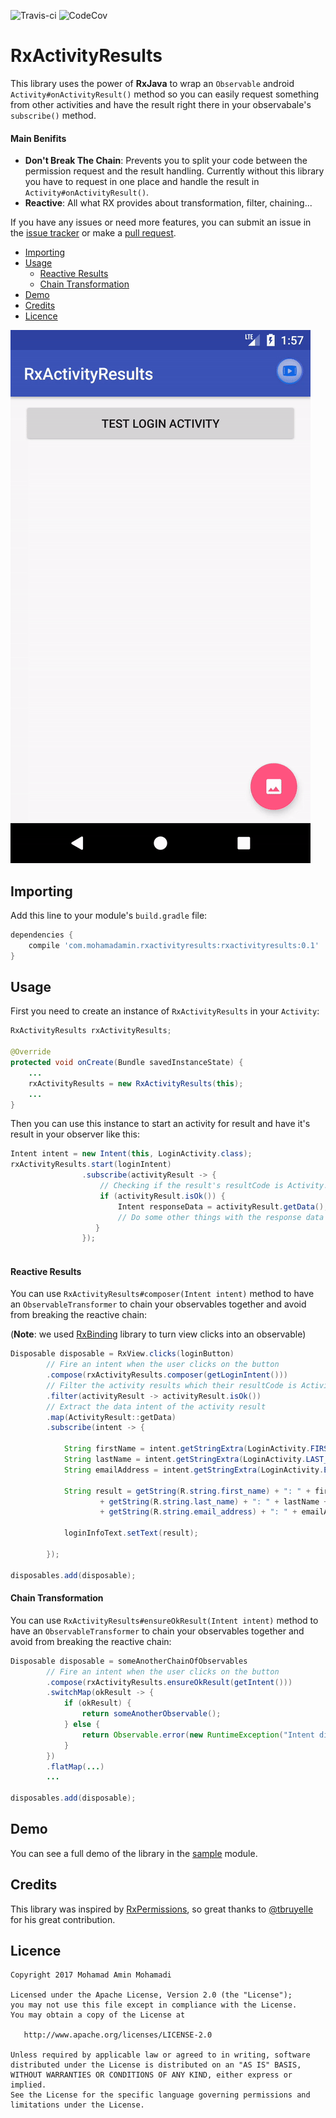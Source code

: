 ![Travis-ci](https://api.travis-ci.org/mohamad-amin/RxActivityResults.svg) ![CodeCov](https://codecov.io/gh/mohamad-amin/RxActivityResults/branch/master/graph/badge.svg)

# RxActivityResults
This library uses the power of **RxJava** to wrap an `Observable` android `Activity#onActivityResult()` method 
so you can easily request something from other activities and have the result right there in your 
observabale's `subscribe()` method.

#### Main Benifits

- **Don't Break The Chain**: Prevents you to split your code between the permission request and the result handling. Currently without this library you have to request in one place and handle the result in `Activity#onActivityResult()`.
- **Reactive**: All what RX provides about transformation, filter, chaining...

If you have any issues or need more features, you can submit an issue in the 
[issue tracker](https://github.com/mohamad-amin/RxActivityResults/issues) or make a 
[pull request](https://github.com/mohamad-amin/RxActivityResults/pulls).

  * [Importing](#importing)
  * [Usage](#usage)
      * [Reactive Results](#reactive-results)
      * [Chain Transformation](#chain-transformation)
  * [Demo](#demo)
  * [Credits](#credits)
  * [Licence](#licence)
  
  
![Demo](https://github.com/mohamad-amin/RxActivityResults/blob/master/art/demo.gif)

## Importing
Add this line to your module's `build.gradle` file:
```groovy
dependencies {
    compile 'com.mohamadamin.rxactivityresults:rxactivityresults:0.1'
}
```

## Usage
First you need to create an instance of `RxActivityResults` in your `Activity`:
```java
RxActivityResults rxActivityResults;

@Override
protected void onCreate(Bundle savedInstanceState) {
    ...
    rxActivityResults = new RxActivityResults(this);
    ...
}
```
Then you can use this instance to start an activity for result and have it's result in your observer like this:
```java
Intent intent = new Intent(this, LoginActivity.class);
rxActivityResults.start(loginIntent)
                .subscribe(activityResult -> {
                    // Checking if the result's resultCode is Activity.RESULT_OK
                    if (activityResult.isOk()) {
                        Intent responseData = activityResult.getData();
                        // Do some other things with the response data
                   }
                });
      
```
#### Reactive Results
You can use `RxActivityResults#composer(Intent intent)` method to have an `ObservableTransformer` to chain your observables together and avoid from breaking the reactive chain:

(**Note**: we used [RxBinding](https://github.com/JakeWharton/RxBinding) library to turn view clicks into an observable)
```java
Disposable disposable = RxView.clicks(loginButton)
        // Fire an intent when the user clicks on the button
        .compose(rxActivityResults.composer(getLoginIntent()))
        // Filter the activity results which their resultCode is Activity.RESULT_OK
        .filter(activityResult -> activityResult.isOk())
        // Extract the data intent of the activity result
        .map(ActivityResult::getData)
        .subscribe(intent -> {

            String firstName = intent.getStringExtra(LoginActivity.FIRST_NAME);
            String lastName = intent.getStringExtra(LoginActivity.LAST_NAME);
            String emailAddress = intent.getStringExtra(LoginActivity.EMAIL_ADDRESS);

            String result = getString(R.string.first_name) + ": " + firstName + "\n"
                    + getString(R.string.last_name) + ": " + lastName + "\n"
                    + getString(R.string.email_address) + ": " + emailAddress + "\n";

            loginInfoText.setText(result);

        });

disposables.add(disposable);
```
#### Chain Transformation
You can use `RxActivityResults#ensureOkResult(Intent intent)` method to have an `ObservableTransformer` to chain your observables together and avoid from breaking the reactive chain:
```java
Disposable disposable = someAnotherChainOfObservables
        // Fire an intent when the user clicks on the button
        .compose(rxActivityResults.ensureOkResult(getIntent()))
        .switchMap(okResult -> {
            if (okResult) {
                return someAnotherObservable();
            } else {
                return Observable.error(new RuntimeException("Intent didn't return RESULT_OK"));
            }
        })
        .flatMap(...)
        ...

disposables.add(disposable);
```
## Demo
You can see a full demo of the library in the [sample](https://github.com/mohamad-amin/RxActivityResults/tree/master/sample) module.

## Credits
This library was inspired by [RxPermissions](https://github.com/tbruyelle/RxPermissions), so great thanks to [@tbruyelle](https://github.com/tbruyelle) for his great contribution.

## Licence
```
Copyright 2017 Mohamad Amin Mohamadi

Licensed under the Apache License, Version 2.0 (the "License");
you may not use this file except in compliance with the License.
You may obtain a copy of the License at

   http://www.apache.org/licenses/LICENSE-2.0

Unless required by applicable law or agreed to in writing, software
distributed under the License is distributed on an "AS IS" BASIS,
WITHOUT WARRANTIES OR CONDITIONS OF ANY KIND, either express or implied.
See the License for the specific language governing permissions and
limitations under the License.
```
